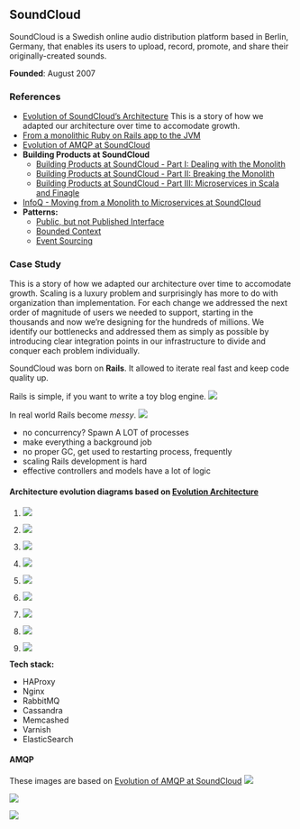 ## SoundCloud

SoundCloud is a Swedish online audio distribution platform based in Berlin, Germany, that enables its users to upload, record, promote, and share their originally-created sounds.

**Founded**: August 2007


### References
- [Evolution of SoundCloud’s Architecture][Evolution Architecture] This is a story of how we adapted our architecture over time to accomodate growth.
- [From a monolithic Ruby on Rails app to the JVM](http://www.slideshare.net/pcalcado/from-a-monolithic-ruby-on-rails-app-to-the-jvm)
- [Evolution of AMQP at SoundCloud][Evolution of AMQP at SoundCloud]
- **Building Products at SoundCloud**
    - [Building Products at SoundCloud - Part I: Dealing with the Monolith](https://developers.soundcloud.com/blog/building-products-at-soundcloud-part-1-dealing-with-the-monolith)
    - [Building Products at SoundCloud - Part II: Breaking the Monolith](https://developers.soundcloud.com/blog/building-products-at-soundcloud-part-2-breaking-the-monolith)
    - [Building Products at SoundCloud - Part III: Microservices in Scala and Finagle](https://developers.soundcloud.com/blog/building-products-at-soundcloud-part-3-microservices-in-scala-and-finagle)
- [InfoQ - Moving from a Monolith to Microservices at SoundCloud](http://www.infoq.com/news/2014/06/soundcloud-microservices)
- **Patterns:**
  - [Public, but not Published Interface](http://martinfowler.com/ieeeSoftware/published.pdf)
  - [Bounded Context](http://martinfowler.com/bliki/BoundedContext.html)
  - [Event Sourcing](http://martinfowler.com/eaaDev/EventSourcing.html)


### Case Study

This is a story of how we adapted our architecture over time to accomodate growth. Scaling is a luxury problem and surprisingly has more to do with organization than implementation. For each change we addressed the next order of magnitude of users we needed to support, starting in the thousands and now we’re designing for the hundreds of millions.  We identify our bottlenecks and addressed them as simply as possible by introducing clear integration points in our infrastructure to divide and conquer each problem individually.


SoundCloud was born on **Rails**. It allowed to iterate real fast and keep code quality up.

Rails is simple, if you want to write a toy blog engine.
![](images/soundcloud/pic0.jpg)

In real world Rails become *messy*.
![](images/soundcloud/pic1.jpg)

- no concurrency? Spawn A LOT of processes
- make everything a background job
- no proper GC, get used to restarting process, frequently
- scaling Rails development is hard
- effective controllers and models have a lot of logic


#### Architecture evolution diagrams based on [Evolution Architecture]

1. ![](images/soundcloud/e1.png)

1. ![](images/soundcloud/e2.png)

1. ![](images/soundcloud/e3.png)

1. ![](images/soundcloud/e4.png)

1. ![](images/soundcloud/e5.png)

1. ![](images/soundcloud/e6.png)

1. ![](images/soundcloud/e7.png)

1. ![](images/soundcloud/e8.png)

1. ![](images/soundcloud/e9.png)

**Tech stack:**
 - HAProxy
 - Nginx
 - RabbitMQ
 - Cassandra
 - Memcashed
 - Varnish
 - ElasticSearch

#### AMQP

These images are based on [Evolution of AMQP at SoundCloud]
![](images/soundcloud/am01.jpg)

![](images/soundcloud/am02.jpg)

![](images/soundcloud/am03.jpg)



[Evolution of AMQP at SoundCloud]: http://www.infoq.com/presentations/amqp-soundcloud
[Evolution Architecture]: https://developers.soundcloud.com/blog/evolution-of-soundclouds-architecture
